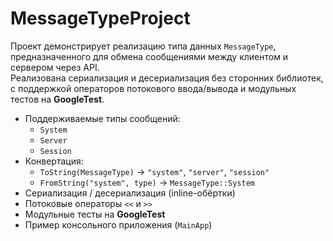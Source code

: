 # MessageTypeProject

Проект демонстрирует реализацию типа данных `MessageType`, предназначенного для обмена сообщениями между клиентом и сервером через API.  
Реализована сериализация и десериализация без сторонних библиотек, с поддержкой операторов потокового ввода/вывода и модульных тестов на **GoogleTest**.

- Поддерживаемые типы сообщений:
  - `System`
  - `Server`
  - `Session`
- Конвертация:
  - `ToString(MessageType)` → `"system"`, `"server"`, `"session"`
  - `FromString("system", type)` → `MessageType::System`
- Сериализация / десериализация (inline-обёртки)
- Потоковые операторы `<<` и `>>`
- Модульные тесты на **GoogleTest**
- Пример консольного приложения (`MainApp`)
